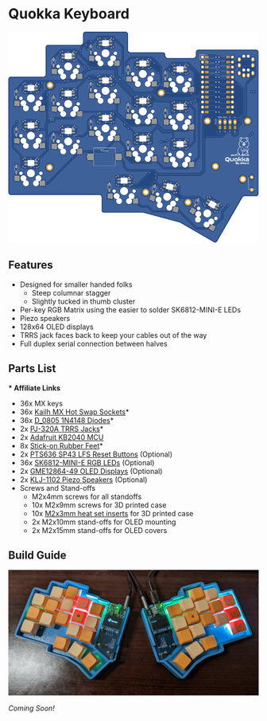 # Quokka Keyboard

![Quokka Keyboard PCB](img/render.svg)

## Features

- Designed for smaller handed folks
    - Steep columnar stagger
    - Slightly tucked in thumb cluster
- Per-key RGB Matrix using the easier to solder SK6812-MINI-E LEDs
- Piezo speakers
- 128x64 OLED displays
- TRRS jack faces back to keep your cables out of the way
- Full duplex serial connection between halves

## Parts List

**\* Affiliate Links**

- 36x MX keys
- 36x [Kailh MX Hot Swap Sockets](https://amzn.to/3pdbQfA)*
- 36x [D_0805 1N4148 Diodes](https://amzn.to/3pfWarV)*
- 2x [PJ-320A TRRS Jacks](https://amzn.to/3NHV4iI)*
- 2x [Adafruit KB2040 MCU](https://www.adafruit.com/product/5302)
- 8x [Stick-on Rubber Feet](https://amzn.to/3HISXHJ)*
- 2x [PTS636 SP43 LFS Reset Buttons](https://www.digikey.com/en/products/detail/c-k/PTS636-SP43-LFS/10071717) (Optional)
- 36x [SK6812-MINI-E RGB LEDs](https://www.diykeyboards.com/parts/product/sk6812-mini-e-rgb-led) (Optional)
- 2x [GME12864-49 OLED Displays](https://www.littlekeyboards.com/products/128x64-oled-screen) (Optional)
- 2x [KLJ-1102 Piezo Speakers](https://keeb.io/collections/diy-parts/products/piezo-speaker) (Optional)
- Screws and Stand-offs
    - M2x4mm screws for all standoffs
    - 10x M2x9mm screws for 3D printed case
    - 10x [M2x3mm heat set inserts](https://www.mcmaster.com/97163A146/) for 3D printed case
    - 2x M2x10mm stand-offs for OLED mounting
    - 2x M2x15mm stand-offs for OLED covers

## Build Guide

![Quokka Keyboard](img/build.png)

*Coming Soon!*